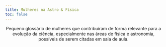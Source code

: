 ```yaml
---
title: Mulheres na Astro & Física
toc: false
---
```


<div align="center">
  
Pequeno glossário de mulheres que contribuíram de forma relevante para a evolução da ciência, especialmente nas áreas de física e astronomia, possíveis de serem citadas em sala de aula.

</div>
